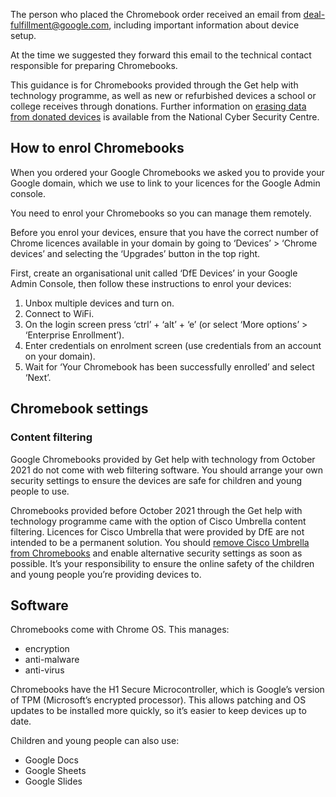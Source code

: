 The person who placed the Chromebook order received an email from
<span class="app-no-wrap">deal-fulfillment@google.com</span>, including important information about device setup.

At the time we suggested they forward this email to the technical contact responsible for preparing
Chromebooks.

This guidance is for Chromebooks provided through the Get help with technology
programme, as well as new or refurbished devices a school or college receives through
donations. Further information on
[erasing data from donated devices](https://www.ncsc.gov.uk/blog-post/erasing-data-from-donated-devices)
is available from the
National Cyber Security Centre.

## How to enrol Chromebooks

When you ordered your Google Chromebooks we asked you to provide your Google domain,
which we use to link to your licences for the Google Admin console.

You need to enrol your Chromebooks so you can manage them remotely.

Before you enrol your devices, ensure that you have the correct number of Chrome
licences available in your domain by going to <span class="app-no-wrap">&lsquo;Devices&rsquo; > &lsquo;Chrome devices&rsquo;</span> and selecting
the &lsquo;Upgrades&rsquo; button in the top right.

First, create an organisational unit called &lsquo;DfE Devices&rsquo; in your Google Admin Console,
then follow these instructions to enrol your devices:

1. Unbox multiple devices and turn on.
1. Connect to WiFi.
1. On the login screen press &lsquo;ctrl&rsquo; + &lsquo;alt&rsquo; + &lsquo;e&rsquo; (or select &lsquo;More options&rsquo; > &lsquo;Enterprise Enrollment&rsquo;).
1. Enter credentials on enrolment screen (use credentials from an account on your domain).
1. Wait for &lsquo;Your Chromebook has been successfully enrolled&rsquo; and select &lsquo;Next&rsquo;.

## Chromebook settings

### Content filtering

<div class="govuk-inset-text">
  <p>
    Google Chromebooks provided by Get help with technology from October 2021 do not
    come with web filtering software. You should arrange your own security settings to ensure
    the devices are safe for children and young people to use.
  </p>
</div>

Chromebooks provided before October 2021 through the Get help with technology
programme came with the option of Cisco Umbrella content filtering. Licences for Cisco
Umbrella that were provided by DfE are not intended to be a permanent solution. You
should
[remove Cisco Umbrella from Chromebooks](/devices/remove-dfe-provided-cisco-umbrella-from-chromebooks)
and enable alternative security settings
as soon as possible. It&rsquo;s your responsibility to ensure the online safety of the children and
young people you&rsquo;re providing devices to.

## Software

Chromebooks come with Chrome OS. This manages:

* encryption
* anti-malware
* anti-virus

Chromebooks have the H1 Secure Microcontroller, which is Google&rsquo;s version of TPM
(Microsoft&rsquo;s encrypted processor). This allows patching and OS updates to be installed
more quickly, so it&rsquo;s easier to keep devices up to date.

Children and young people can also use:

* Google Docs
* Google Sheets
* Google Slides

